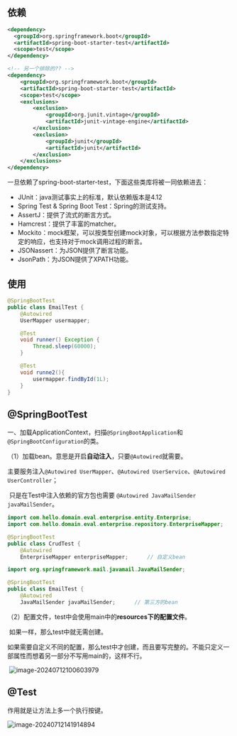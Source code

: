 ## 依赖

```xml
<dependency>
  <groupId>org.springframework.boot</groupId>
  <artifactId>spring-boot-starter-test</artifactId>
  <scope>test</scope>
</dependency>

<!-- 另一个排除的?? -->
<dependency>
    <groupId>org.springframework.boot</groupId>
    <artifactId>spring-boot-starter-test</artifactId>
    <scope>test</scope>
    <exclusions>
        <exclusion>
            <groupId>org.junit.vintage</groupId>
            <artifactId>junit-vintage-engine</artifactId>
        </exclusion>
        <exclusion>
            <groupId>junit</groupId>
            <artifactId>junit</artifactId>
        </exclusion>
    </exclusions>
</dependency>
```

一旦依赖了spring-boot-starter-test，下面这些类库将被一同依赖进去：

- JUnit：java测试事实上的标准，默认依赖版本是4.12
- Spring Test & Spring Boot Test：Spring的测试支持。
- AssertJ：提供了流式的断言方式。
- Hamcrest：提供了丰富的matcher。
- Mockito：mock框架，可以按类型创建mock对象，可以根据方法参数指定特定的响应，也支持对于mock调用过程的断言。
- JSONassert：为JSON提供了断言功能。
- JsonPath：为JSON提供了XPATH功能。

## 使用

```java
@SpringBootTest
public class EmailTest {
    @Autowired
    UserMapper usermapper;

    @Test
    void runner() Exception {
        Thread.sleep(60000);
    }

    @Test
    void runne2(){
		usermapper.findById(1L);
    }
}
```



## @SpringBootTest

一、加载ApplicationContext，扫描`@SpringBootApplication`和`@SpringBootConfiguration`的类。

​	（1）加载bean。意思是开启**自动注入**，只要`@Autowired`就需要。

​		主要服务注入`@Autowired UserMapper`、`@Autowired UserService`、`@Autowired UserController`；

​		只是在Test中注入依赖的官方包也需要 `@Autowired JavaMailSender javaMailSender`。

```java
import com.hello.domain.eval.enterprise.entity.Enterprise;
import com.hello.domain.eval.enterprise.repository.EnterpriseMapper;

@SpringBootTest
public class CrudTest {
    @Autowired
    EnterpriseMapper enterpriseMapper;		// 自定义bean
```



```java
import org.springframework.mail.javamail.JavaMailSender;

@SpringBootTest
public class EmailTest {
    @Autowired
    JavaMailSender javaMailSender;		// 第三方的bean
```



​	（2）配置文件，test中会使用main中的**resources下的配置文件**。

​		如果一样，那么test中就无需创建。

​		如果需要自定义不同的配置，那么test中才创建，而且要写完整的。不能只定义一部属性而想着另一部分不写用main的，这样不行。

​	![image-20240712100603979](https://cdn.jsdelivr.net/gh/sword4869/pic1@main/images/202407121006526.png)

## @Test

作用就是让方法上多一个执行按键。

![image-20240712141914894](https://cdn.jsdelivr.net/gh/sword4869/pic1@main/images/202407121419576.png)